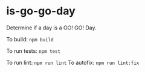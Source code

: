 # is-go-go-day

Determine if a day is a GO! GO! Day.

To build: `npm build`

To run tests: `npm test`

To run lint: `npm run lint` To autofix: `npm run lint:fix`
